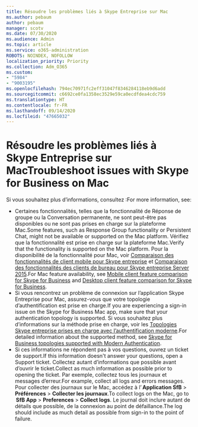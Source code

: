 ```yaml
---
title: Résoudre les problèmes liés à Skype Entreprise sur Mac
ms.author: pebaum
author: pebaum
manager: scotv
ms.date: 07/30/2020
ms.audience: Admin
ms.topic: article
ms.service: o365-administration
ROBOTS: NOINDEX, NOFOLLOW
localization_priority: Priority
ms.collection: Adm_O365
ms.custom:
- "5984"
- "9003195"
ms.openlocfilehash: 794ec70971fc2eff31047f8346284118eb9d6add
ms.sourcegitcommit: c6692ce0fa1358ec3529e59ca0ecdfdea4cdc759
ms.translationtype: HT
ms.contentlocale: fr-FR
ms.lasthandoff: 09/14/2020
ms.locfileid: "47665032"
---
```

# <a name="troubleshoot-issues-with-skype-for-business-on-mac"></a><span data-ttu-id="b4387-102">Résoudre les problèmes liés à Skype Entreprise sur Mac</span><span class="sxs-lookup"><span data-stu-id="b4387-102">Troubleshoot issues with Skype for Business on Mac</span></span>

<span data-ttu-id="b4387-103">Si vous souhaitez plus d’informations, consultez :</span><span class="sxs-lookup"><span data-stu-id="b4387-103">For more information, see:</span></span> 

- <span data-ttu-id="b4387-104">Certaines fonctionnalités, telles que la fonctionnalité de Réponse de groupe ou la Conversation permanente, ne sont peut-être pas disponibles ou ne sont pas prises en charge sur la plateforme Mac.</span><span class="sxs-lookup"><span data-stu-id="b4387-104">Some features, such as Response Group functionality or Persistent Chat, might not be available or supported on the Mac platform.</span></span> <span data-ttu-id="b4387-105">Vérifiez que la fonctionnalité est prise en charge sur la plateforme Mac.</span><span class="sxs-lookup"><span data-stu-id="b4387-105">Verify that the functionality is supported on the Mac platform.</span></span> <span data-ttu-id="b4387-106">Pour la disponibilité de la fonctionnalité pour Mac, voir [Comparaison des fonctionnalités de client mobile pour Skype entreprise](https://technet.microsoft.com/library/Dn951412.aspx) et [Comparaison des fonctionnalités des clients de bureau pour Skype entreprise Server 2015](https://docs.microsoft.com/skypeforbusiness/plan-your-deployment/clients-and-devices/desktop-feature-comparison).</span><span class="sxs-lookup"><span data-stu-id="b4387-106">For Mac feature availability, see [Mobile client feature comparison for Skype for Business](https://technet.microsoft.com/library/Dn951412.aspx) and [Desktop client feature comparison for Skype for Business](https://docs.microsoft.com/skypeforbusiness/plan-your-deployment/clients-and-devices/desktop-feature-comparison).</span></span>
- <span data-ttu-id="b4387-107">Si vous rencontrez un problème de connexion sur l’application Skype Entreprise pour Mac, assurez-vous que votre topologie d’authentification est prise en charge.</span><span class="sxs-lookup"><span data-stu-id="b4387-107">If you are experiencing a sign-in issue on the Skype for Business Mac app, make sure that your authentication topology is supported.</span></span> <span data-ttu-id="b4387-108">Si vous souhaitez plus d’informations sur la méthode prise en charge, voir les [Topologies Skype entreprise prises en charge avec l’authentification moderne](https://docs.microsoft.com/skypeforbusiness/plan-your-deployment/modern-authentication/topologies-supported).</span><span class="sxs-lookup"><span data-stu-id="b4387-108">For detailed information about the supported method, see [Skype for Business topologies supported with Modern Authentication](https://docs.microsoft.com/skypeforbusiness/plan-your-deployment/modern-authentication/topologies-supported).</span></span>  
- <span data-ttu-id="b4387-109">Si ces informations ne répondent pas à vos questions, ouvrez un ticket de support.</span><span class="sxs-lookup"><span data-stu-id="b4387-109">If this information doesn't answer your questions, open a Support ticket.</span></span> <span data-ttu-id="b4387-110">Collectez autant d’informations que possible avant d’ouvrir le ticket.</span><span class="sxs-lookup"><span data-stu-id="b4387-110">Collect as much information as possible prior to opening the ticket.</span></span> <span data-ttu-id="b4387-111">Par exemple, collectez tous les journaux et messages d’erreur.</span><span class="sxs-lookup"><span data-stu-id="b4387-111">For example, collect all logs and errors messages.</span></span> <span data-ttu-id="b4387-112">Pour collecter des journaux sur le Mac, accédez à l’ **Application SfB** > **Préférences** > **Collecter les journaux**.</span><span class="sxs-lookup"><span data-stu-id="b4387-112">To collect logs on the Mac, go to  **SfB App** > **Preferences** > **Collect logs**.</span></span>  <span data-ttu-id="b4387-113">Le journal doit inclure autant de détails que possible, de la connexion au point de défaillance.</span><span class="sxs-lookup"><span data-stu-id="b4387-113">The log should include as much detail as possible from sign-in to the point of failure.</span></span>